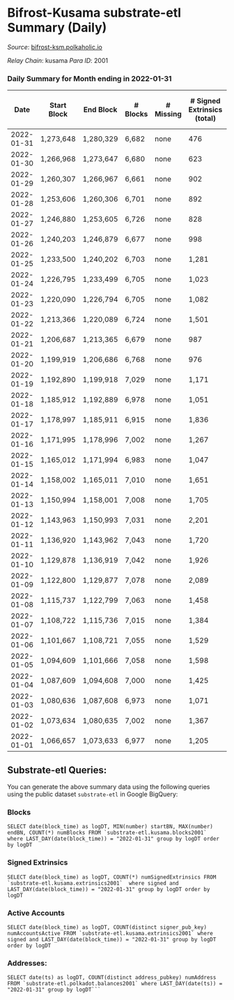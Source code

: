 # Bifrost-Kusama substrate-etl Summary (Daily)

_Source_: [bifrost-ksm.polkaholic.io](https://bifrost-ksm.polkaholic.io)

*Relay Chain*: kusama
*Para ID*: 2001



### Daily Summary for Month ending in 2022-01-31


| Date | Start Block | End Block | # Blocks | # Missing | # Signed Extrinsics (total) | # Active Accounts | # Addresses with Balances | # Events | # Transfers | # XCM Transfers In | # XCM Transfers Out |
| ---- | ----------- | --------- | -------- | --------- | --------------------------- | ----------------- | ------------------------- | -------- | ----------- | ------------------ | ------------------- |
| 2022-01-31 | 1,273,648 | 1,280,329 | 6,682 | none  | 476 | 104 | 95,109 | 17,271 | 811 ($255,705) | 25 ($36,390.72) | 41 ($78,787.60) |
| 2022-01-30 | 1,266,968 | 1,273,647 | 6,680 | none  | 623 | 149 | 95,107 | 18,642 | 939 ($439,177) | 45 ($57,038.46) | 42 ($44,528.95) |
| 2022-01-29 | 1,260,307 | 1,266,967 | 6,661 | none  | 902 | 160 | 95,105 | 20,921 | 1,207 ($984,399) | 82 ($159,361) | 51 ($100,121) |
| 2022-01-28 | 1,253,606 | 1,260,306 | 6,701 | none  | 892 | 216 |  | 20,490 | 1,381 ($316,563) | 48 ($44,296.16) | 53 ($60,641.08) |
| 2022-01-27 | 1,246,880 | 1,253,605 | 6,726 | none  | 828 | 198 | 95,077 | 20,464 | 1,327 ($593,163) | 74 ($105,821) | 61 ($88,883.27) |
| 2022-01-26 | 1,240,203 | 1,246,879 | 6,677 | none  | 998 | 174 | 95,054 | 21,665 | 1,542 ($789,466) | 113 ($171,874) | 72 ($127,398) |
| 2022-01-25 | 1,233,500 | 1,240,202 | 6,703 | none  | 1,281 | 229 | 95,042 | 24,353 | 1,919 ($2,617,967) | 188 ($405,683) | 129 ($1,550,214) |
| 2022-01-24 | 1,226,795 | 1,233,499 | 6,705 | none  | 1,023 | 196 | 95,025 | 21,858 | 1,228 ($1,271,436) | 145 ($541,146) | 135 ($337,171) |
| 2022-01-23 | 1,220,090 | 1,226,794 | 6,705 | none  | 1,082 | 167 | 94,998 | 22,028 | 1,656 ($536,760) | 71 ($102,916) | 69 ($109,118) |
| 2022-01-22 | 1,213,366 | 1,220,089 | 6,724 | none  | 1,501 | 198 | 94,980 | 25,904 | 1,956 ($2,267,124) | 272 ($651,317) | 291 ($790,298) |
| 2022-01-21 | 1,206,687 | 1,213,365 | 6,679 | none  | 987 | 175 | 94,978 | 21,535 | 1,400 ($829,809) | 120 ($312,788) | 148 ($342,003) |
| 2022-01-20 | 1,199,919 | 1,206,686 | 6,768 | none  | 976 | 184 | 94,962 | 22,601 | 1,684 ($572,219) | 55 ($99,641.49) | 55 ($122,238) |
| 2022-01-19 | 1,192,890 | 1,199,918 | 7,029 | none  | 1,171 | 177 | 94,929 | 23,341 | 1,974 ($429,673) | 51 ($68,650.15) | 58 ($78,090.28) |
| 2022-01-18 | 1,185,912 | 1,192,889 | 6,978 | none  | 1,051 | 218 | 94,916 | 23,293 | 1,870 ($503,993) | 56 ($76,161.34) | 49 ($83,705.18) |
| 2022-01-17 | 1,178,997 | 1,185,911 | 6,915 | none  | 1,836 | 346 | 94,812 | 28,094 | 3,106 ($605,786) | 66 ($82,899.14) | 62 ($86,006.47) |
| 2022-01-16 | 1,171,995 | 1,178,996 | 7,002 | none  | 1,267 | 269 | 94,821 | 23,454 | 2,073 ($717,811) | 43 ($73,923.43) | 51 ($391,422) |
| 2022-01-15 | 1,165,012 | 1,171,994 | 6,983 | none  | 1,047 | 241 | 94,821 | 22,077 | 1,784 ($556,237) | 33 ($69,414.78) | 80 ($227,681) |
| 2022-01-14 | 1,158,002 | 1,165,011 | 7,010 | none  | 1,651 | 275 | 94,819 | 27,282 | 3,004 ($795,309) | 57 ($129,171) | 56 ($113,140) |
| 2022-01-13 | 1,150,994 | 1,158,001 | 7,008 | none  | 1,705 | 256 | 94,815 | 27,825 | 3,094 ($1,776,875) | 63 ($109,095) | 61 ($375,026) |
| 2022-01-12 | 1,143,963 | 1,150,993 | 7,031 | none  | 2,201 | 287 | 94,801 | 41,446 | 6,696 ($929,762) | 67 ($99,505.95) | 70 ($126,092) |
| 2022-01-11 | 1,136,920 | 1,143,962 | 7,043 | none  | 1,720 | 278 | 94,791 | 27,771 | 3,025 ($734,204) | 78 ($124,975) | 74 ($111,512) |
| 2022-01-10 | 1,129,878 | 1,136,919 | 7,042 | none  | 1,926 | 324 | 94,784 | 29,176 | 3,364 ($886,617) | 61 ($108,638) | 62 ($95,264.98) |
| 2022-01-09 | 1,122,800 | 1,129,877 | 7,078 | none  | 2,089 | 254 | 94,781 | 31,007 | 3,898 ($1,471,696) | 66 ($119,942) | 72 ($103,442) |
| 2022-01-08 | 1,115,737 | 1,122,799 | 7,063 | none  | 1,458 | 283 | 94,769 | 26,130 | 2,682 ($1,172,514) | 66 ($143,608) | 70 ($120,722) |
| 2022-01-07 | 1,108,722 | 1,115,736 | 7,015 | none  | 1,384 | 188 | 94,885 | 25,084 | 2,572 ($532,561) | 41 ($64,509.46) | 55 ($81,954.77) |
| 2022-01-06 | 1,101,667 | 1,108,721 | 7,055 | none  | 1,529 | 176 | 94,876 | 26,294 | 2,946 ($539,255) | 38 ($62,619.38) | 45 ($62,345.65) |
| 2022-01-05 | 1,094,609 | 1,101,666 | 7,058 | none  | 1,598 | 262 | 94,870 | 26,923 | 2,834 ($731,238) | 71 ($119,259) | 68 ($113,591) |
| 2022-01-04 | 1,087,609 | 1,094,608 | 7,000 | none  | 1,425 | 210 | 94,855 | 25,649 | 2,657 ($685,673) | 63 ($176,146) | 53 ($102,985) |
| 2022-01-03 | 1,080,636 | 1,087,608 | 6,973 | none  | 1,071 | 195 | 94,845 | 22,995 | 1,949 ($297,357) | 40 ($45,592.26) | 47 ($65,636.74) |
| 2022-01-02 | 1,073,634 | 1,080,635 | 7,002 | none  | 1,367 | 194 | 94,838 | 24,565 | 2,565 ($416,578) | 24 ($34,328.94) | 32 ($72,868.68) |
| 2022-01-01 | 1,066,657 | 1,073,633 | 6,977 | none  | 1,205 | 230 | 94,850 | 23,845 | 2,354 ($282,491) | 30 ($28,969.56) | 30 ($54,968.19) |

## Substrate-etl Queries:
You can generate the above summary data using the following queries using the public dataset `substrate-etl` in Google BigQuery:


### Blocks
```
SELECT date(block_time) as logDT, MIN(number) startBN, MAX(number) endBN, COUNT(*) numBlocks FROM `substrate-etl.kusama.blocks2001`  where LAST_DAY(date(block_time)) = "2022-01-31" group by logDT order by logDT
```


### Signed Extrinsics
```
SELECT date(block_time) as logDT, COUNT(*) numSignedExtrinsics FROM `substrate-etl.kusama.extrinsics2001`  where signed and LAST_DAY(date(block_time)) = "2022-01-31" group by logDT order by logDT
```


### Active Accounts
```
SELECT date(block_time) as logDT, COUNT(distinct signer_pub_key) numAccountsActive FROM `substrate-etl.kusama.extrinsics2001` where signed and LAST_DAY(date(block_time)) = "2022-01-31" group by logDT order by logDT
```


### Addresses:
```
SELECT date(ts) as logDT, COUNT(distinct address_pubkey) numAddress FROM `substrate-etl.polkadot.balances2001` where LAST_DAY(date(ts)) = "2022-01-31" group by logDT```

